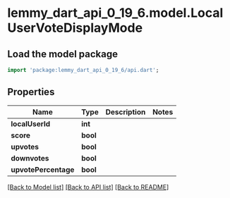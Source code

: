 # lemmy_dart_api_0_19_6.model.LocalUserVoteDisplayMode

## Load the model package
```dart
import 'package:lemmy_dart_api_0_19_6/api.dart';
```

## Properties
Name | Type | Description | Notes
------------ | ------------- | ------------- | -------------
**localUserId** | **int** |  | 
**score** | **bool** |  | 
**upvotes** | **bool** |  | 
**downvotes** | **bool** |  | 
**upvotePercentage** | **bool** |  | 

[[Back to Model list]](../README.md#documentation-for-models) [[Back to API list]](../README.md#documentation-for-api-endpoints) [[Back to README]](../README.md)


